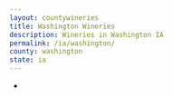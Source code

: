 ```yaml
---
layout: countywineries
title: Washington Wineries
description: Wineries in Washington IA
permalink: /ia/washington/
county: washington
state: ia
---
```

-
